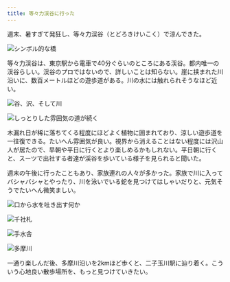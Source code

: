 ```yaml
---
title: 等々力渓谷に行った
---
```

週末、暑すぎて発狂し、等々力渓谷（とどろきけいこく）で涼んできた。

![](https://lh6.googleusercontent.com/AG3RCe7aHXEk-tBlA8m6gY5G8G1V-KhLVTS4k9tJBTzbIS0vr1w_CEuGj8NBYdV_SHZd_upVVWigU7ep2w2U6ZZGAf8yCq-TnaIVrMHrH9ys8iXMZG_TZ_0q8gRpLCjsj1d9hJy34nwU1JWoWw1dmdA "シンボル的な橋")

等々力渓谷は、東京駅から電車で40分ぐらいのところにある渓谷。都内唯一の渓谷らしい。渓谷のプロではないので、詳しいことは知らない。崖に挟まれた川沿いに、数百メートルほどの遊歩道がある。川の水には触れられそうなほど近い。

![](https://lh4.googleusercontent.com/amZPFLv4k_-7OKx-uwezSTk3O99-Vgi8AezSz2PyBPZTl8GKRSD4yV4tS1YhzFCQkCowffYwhtVv2gnVuazeY_RGILEjcMXsz9KCVr6DfWpy6RjRHnH3X78QDnhKTctRnghhL5G-Lr73_VhbL9OQpnA "谷、沢、そして川")

![](https://lh5.googleusercontent.com/zSTY4ZywXh-b1HfoqeoEMlgWKJ1uUIixBvPj8uFbRqZxFQHfQt18BoLERYarvpkA0Lk04lVdpGy9lpRmUOE-hF176hPAKvjnaj1WZV20Ivy1KXzsbK81FzaExPyjPPgCWDWyU4-SIXrQ4IO-KIqxW58 "しっとりした雰囲気の道が続く")

木漏れ日が稀に落ちてくる程度にほどよく植物に囲まれており、涼しい遊歩道を一往復できる。たいへん雰囲気が良い。視界から消えることはない程度には沢山人が居たので、早朝や平日に行くとより楽しめるかもしれない。平日朝に行くと、スーツで出社する者達が渓谷を歩いている様子を見られると聞いた。

週末の午後に行ったこともあり、家族連れの人々が多かった。家族で川に入ってバシャバシャとやったり、川を泳いでいる蛇を見つけてはしゃいだりと、元気そうでたいへん微笑ましい。

![](https://lh4.googleusercontent.com/cvs9pDbV7K4A3vg8LXhg5esPxrWLxl09qbvQ984ELrcZKauU3LNPmyJNKdwD63Ew-8NSvOxlKwvs5M-nvAuM5D1KUfiybOSrk5rt3TEdbgAoGPTZxf0YJI6npMBHkSjK6epltE7dUovpwLCXgqv-HmU "口から水を吐き出す何か")

![](https://lh5.googleusercontent.com/mF5oBQEZSeluAASkc2s4kT0dbTCcoPACJm4btAPzaIppcJ6LQ9HeEKP7qbo9xgH6dQITKqshff3GYGEKvar5LBAZZVQuF7o1ZVv_3qsU0iMfi62oRIZArUX6b2EYOxCSeRGpbDp0ePHVjP4VqFHUqkM "千社札")

![](https://lh3.googleusercontent.com/UtxQN6oqp9Qgu9gGIzd0SmL-Vq2FkedtjlZVDVmXqhoCsHiCuLoT4cRF3yFLBsGbLT_xqJsNGEQ7iIjdML4v5jf0rz_LHnHx4vYObc_WT8cJkowfyFbA03mFulnmXu7m2qur8ONZ54lFaQ04kWx7KmE "手水舎")

![](https://lh5.googleusercontent.com/sJmP6lfKybvC42yLncJlhadtMxiSt7sKQbE3QjIUAdSJegMlboDPn869YtLZQf9i6juPfAIpixPDAJ3HYZuSZuOOca_I7H7ZUl2xqnNdk6VyS6UWq18ADVJEGkkRGDOzxMtqv0TvNOK7DqhyazQyhJM "多摩川")

一通り楽しんだ後、多摩川沿いを2kmほど歩くと、二子玉川駅に辿り着く。こういう心地良い散歩場所を、もっと見つけていきたい。
